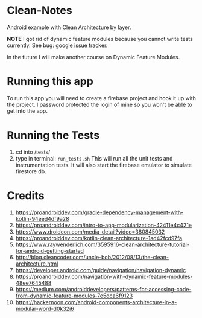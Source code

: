 # Clean-Notes

Android example with Clean Architecture by layer.

**NOTE** I got rid of dynamic feature modules because you cannot write tests currently. See bug: [google issue tracker](https://issuetracker.google.com/issues/145191501).

In the future I will make another course on Dynamic Feature Modules.

# Running this app

To run this app you will need to create a firebase project and hook it up with the project. I password protected the login of mine so you won't be able to get into the app.

# Running the Tests
1. cd into /tests/
2. type in terminal: `run_tests.sh`
This will run all the unit tests and instrumentation tests. It will also start the firebase emulator to simulate firestore db.


# Credits
1. https://proandroiddev.com/gradle-dependency-management-with-kotlin-94eed4df9a28
2. https://proandroiddev.com/intro-to-app-modularization-42411e4c421e
3. https://www.droidcon.com/media-detail?video=380845032
4. https://proandroiddev.com/kotlin-clean-architecture-1ad42fcd97fa
5. https://www.raywenderlich.com/3595916-clean-architecture-tutorial-for-android-getting-started
6. http://blog.cleancoder.com/uncle-bob/2012/08/13/the-clean-architecture.html
7. https://developer.android.com/guide/navigation/navigation-dynamic
8. https://proandroiddev.com/navigation-with-dynamic-feature-modules-48ee7645488
9. https://medium.com/androiddevelopers/patterns-for-accessing-code-from-dynamic-feature-modules-7e5dca6f9123
10. https://hackernoon.com/android-components-architecture-in-a-modular-word-d0k32i6
